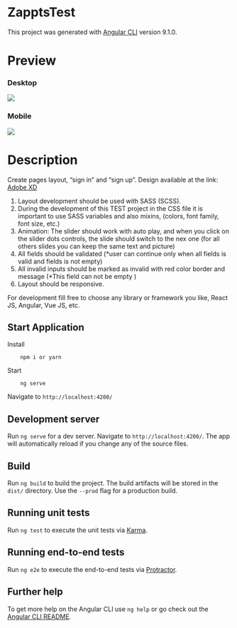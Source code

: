 # ZapptsTest

This project was generated with [Angular CLI](https://github.com/angular/angular-cli) version 9.1.0.

# Preview

### Desktop
<img src="./path/ZapptsTest-Desk.gif">

### Mobile
<img src="./path/ZapptsTest-Mobile.gif">


# Description

Create pages layout, “sign in” and “sign up”.
Design available at the link: <a href="https://xd.adobe.com/view/733508c5-4bfb-4dee-62c1-b3188a9bba84-0504/">Adobe XD</a>

1)	Layout development should be used with SASS (SCSS). 
2)	During the development of this TEST project in the CSS file it is important to use SASS variables and also mixins, (colors, font family, font size, etc.)
3)	Animation: The slider should work with auto play, and when you click on the slider dots controls, the slide should switch to the nex one (for all others slides you can keep the same text and picture)
4)	All fields should be validated (*user can continue only when all fields is valid and fields is not empty)
5)	All invalid inputs should be marked as invalid with red color border and message (*This field can not be empty )
6)	Layout should be responsive.


For development fill free to choose any library or framework you like, React JS, Angular, Vue JS, etc.

## Start Application

Install 
```
    npm i or yarn
```
Start

```
    ng serve
```

Navigate to `http://localhost:4200/`
## Development server

Run `ng serve` for a dev server. Navigate to `http://localhost:4200/`. The app will automatically reload if you change any of the source files.


## Build

Run `ng build` to build the project. The build artifacts will be stored in the `dist/` directory. Use the `--prod` flag for a production build.

## Running unit tests

Run `ng test` to execute the unit tests via [Karma](https://karma-runner.github.io).

## Running end-to-end tests

Run `ng e2e` to execute the end-to-end tests via [Protractor](http://www.protractortest.org/).

## Further help

To get more help on the Angular CLI use `ng help` or go check out the [Angular CLI README](https://github.com/angular/angular-cli/blob/master/README.md).
